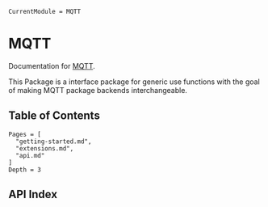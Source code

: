 ```@meta
CurrentModule = MQTT
```

# MQTT

Documentation for [MQTT](https://github.com/JuliaMQTT/MQTT.jl).

This Package is a interface package for generic use functions with the goal of making MQTT package backends interchangeable.

## Table of Contents

```@contents
Pages = [
  "getting-started.md",
  "extensions.md",
  "api.md"
]
Depth = 3
```

## API Index

```@index
```
